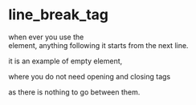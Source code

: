 # line_break_tag

when ever you use the <br/> element, anything following it starts from the next line.<br>

it is an example of empty element, <br>

where you do not need opening and closing tags<br>

as there is nothing to go between them.
